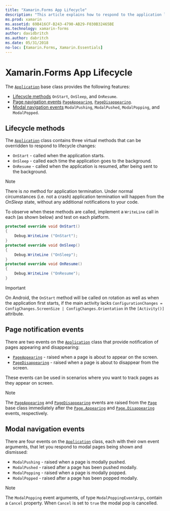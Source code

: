 ```yaml
---
title: "Xamarin.Forms App Lifecycle"
description: "This article explains how to respond to the application lifecycle, including lifecycle methods, page notification events, and modal navigation events."
ms.prod: xamarin
ms.assetid: 69B416CF-B243-4790-AB29-F030B32465BE
ms.technology: xamarin-forms
author: davidbritch
ms.author: dabritch
ms.date: 05/31/2018
no-loc: [Xamarin.Forms, Xamarin.Essentials]
---
```


# Xamarin.Forms App Lifecycle

The [`Application`](xref:Xamarin.Forms.Application) base class provides the following features:

- [Lifecycle methods](#Lifecycle_Methods) `OnStart`, `OnSleep`, and `OnResume`.
- [Page navigation events](#page) [`PageAppearing`](xref:Xamarin.Forms.Application.PageAppearing), [`PageDisappearing`](xref:Xamarin.Forms.Application.PageDisappearing).
- [Modal navigation events](#modal) `ModalPushing`, `ModalPushed`, `ModalPopping`, and `ModalPopped`.

<a name="Lifecycle_Methods" />

## Lifecycle methods

The [`Application`](xref:Xamarin.Forms.Application) class contains three virtual methods that can be overridden to respond to lifecycle changes:

- `OnStart` - called when the application starts.
- `OnSleep` - called each time the application goes to the background.
- `OnResume` - called when the application is resumed, after being sent to the background.

> [!NOTE]
> There is *no* method for application termination. Under normal circumstances (i.e. not a crash) application termination will happen from the *OnSleep* state, without any additional notifications to your code.

To observe when these methods are called, implement a `WriteLine` call in each (as shown below) and test on each platform.

```csharp
protected override void OnStart()
{
    Debug.WriteLine ("OnStart");
}
protected override void OnSleep()
{
    Debug.WriteLine ("OnSleep");
}
protected override void OnResume()
{
    Debug.WriteLine ("OnResume");
}
```

> [!IMPORTANT]
> On Android, the `OnStart` method will be called on rotation as well as when the application first starts, if the main activity lacks `ConfigurationChanges = ConfigChanges.ScreenSize | ConfigChanges.Orientation` in the `[Activity()]` attribute.

<a name="page" />

## Page notification events

There are two events on the [`Application`](xref:Xamarin.Forms.Application) class that provide notification of pages appearing and disappearing:

- [`PageAppearing`](xref:Xamarin.Forms.Application.PageAppearing) - raised when a page is about to appear on the screen.
- [`PageDisappearing`](xref:Xamarin.Forms.Application.PageDisappearing) - raised when a page is about to disappear from the screen.

These events can be used in scenarios where you want to track pages as they appear on screen.

> [!NOTE]
> The [`PageAppearing`](xref:Xamarin.Forms.Application.PageAppearing) and [`PageDisappearing`](xref:Xamarin.Forms.Application.PageDisappearing) events are raised from the [`Page`](xref:Xamarin.Forms.Page) base class immediately after the [`Page.Appearing`](xref:Xamarin.Forms.Page.Appearing) and [`Page.Disappearing`](xref:Xamarin.Forms.Page.Disappearing) events, respectively.

<a name="modal" />

## Modal navigation events

There are four events on the [`Application`](xref:Xamarin.Forms.Application) class, each with their own event arguments, that let you respond to modal pages being shown and dismissed:

- `ModalPushing` - raised when a page is modally pushed.
- `ModalPushed` - raised after a page has been pushed modally.
- `ModalPopping` - raised when a page is modally popped.
- `ModalPopped` - raised after a page has been popped modally.

> [!NOTE]
> The `ModalPopping` event arguments, of type `ModalPoppingEventArgs`, contain a `Cancel` property. When `Cancel` is set to `true` the modal pop is cancelled.
